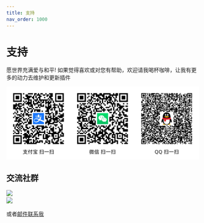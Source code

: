 ```yaml
---
title: 支持
nav_order: 1000
---
```


# 支持 
愿世界充满爱与和平!
如果觉得喜欢或对您有帮助，欢迎请我喝杯咖啡，让我有更多的动力去维护和更新插件

![support_pay](./img/support_pay_2.png)

## 交流社群
<img src="/img/obsidian-douban-qq-qr_code.svg" width="300px" style="display: inline-block;"><img src="/img/wechat_group.png" width="245px" style="display: inline-block;">  
 

或者[邮件联系我](mailto:977741432@qq.com)

